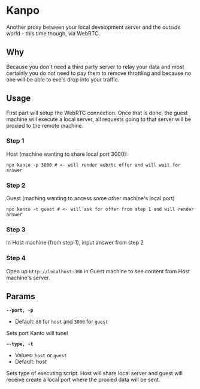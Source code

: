 # Kanpo

Another proxy between your local development server and the _outside_ world - this time though, via WebRTC.

## Why

Because you don't need a third party server to relay your data and most certainly you do not need to pay them to remove throttling and because no one will be able to eve's drop into your traffic.

## Usage

First part will setup the WebRTC connection. Once that is done, the guest machine will execute a local server, all requests going to that server will be proxied to the remote machine.

### Step 1

Host (machine wanting to share local port 3000):

`npx kanto -p 3000 # <- will render webrtc offer and will wait for answer`

### Step 2

Guest (maching wanting to access some other machine's local port)

`npx kanto -t guest # <- will ask for offer from step 1 and will render answer`

### Step 3

In Host machine (from step 1), input answer from step 2

### Step 4

Open up `http://localhost:300` in Guest machine to see content from Host machine's server.


## Params

**`--port, -p`**

- Default: `80` for `host` and `3000` for `guest`

Sets port Kanto will tunel

**`--type, -t`**

- Values: `host` or `guest`
- Default: host

Sets type of executing script. Host will share local server and guest will receive create a local port where the proxied data will be sent.
